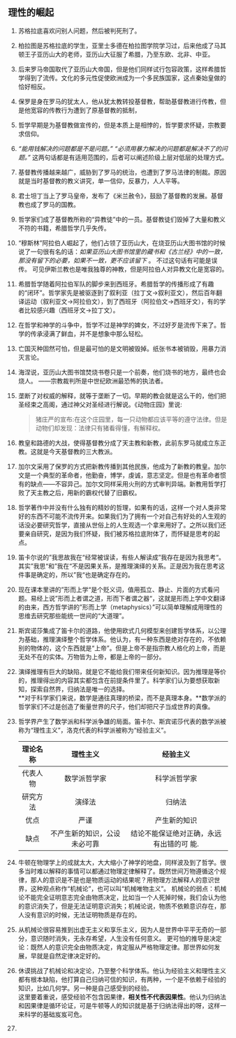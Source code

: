 ## 理性的崛起
1. 苏格拉底喜欢问别人问题，然后被判死刑了。
2. 柏拉图是苏格拉底的学生，亚里士多德在柏拉图学院学习过，后来他成了马其顿王子亚历山大的老师，亚历山大征服了希腊，乃至东欧、北非、中亚。
3. 后来罗马帝国取代了亚历山大帝国，但是他们同样试行包容政策，这样希腊哲学得到了流传。文化的多元性促使欧洲成为一个多民族国家，这点秦始皇做的恰好相反。
4. 保罗是身在罗马的犹太人，他从犹太教转投基督教，帮助基督教进行传教，但是他宽容的传教行为遭到了原基督教的抵制，
5. 哲学早期是为基督教做宣传的，但是本质上是相悖的，哲学要求怀疑，宗教要求信仰。
6. *“能用钱解决的问题都是不是问题。”* *“必须用暴力解决的问题都是解决不了的问题。”* 这两句话都是有适用范围的，后者可以阐述阶级上层对低层的处理方式。
7. 基督教传播越来越广，威胁到了罗马的统治，也遭到了罗马法律的制裁。原因就是当时基督教的教义讲究，单一信仰，反暴力，人人平等。
8. 君士坦丁当上了罗马皇帝，发布了《米兰赦令》，鼓励了基督教的发展。基督教也成了罗马的国教。
9. 哲学家们成了基督教所称的“异教徒”中的一员。基督教徒们毁掉了大量和教义不符的书籍，希腊哲学几乎失传。
10. “穆斯林”阿拉伯人崛起了，他们占领了亚历山大，在烧亚历山大图书馆的时候说了一句很有名的话：*如果亚历山大图书馆里的藏书和《古兰经》中的一致，那没有留下的必要，如果不一致，更不应该留下* 。  不过这句话有可能是误传。
	可见伊斯兰教也是唯我独尊的神教，但是阿拉伯人对异教文化是宽容的。
11. 希腊哲学随着阿拉伯军队的脚步来到西班牙。希腊哲学的传播形成了有趣的“闭环”。哲学家先是被驱逐到了叙利亚（拉丁文->叙利亚文），然后百年翻译运动（叙利亚文->阿拉伯文），到了西班牙（阿拉伯文->西班牙文），有的学者比较感兴趣（西班牙文->拉丁文）。
12. 在哲学和神学的斗争中，哲学不过是神学的婢女，不过好歹是流传下来了。哲学的传承浸满了鲜血，并不是想象中那么轻松。
13. 亡国灭种固然可怕，但是最可怕的是文明被毁掉。纸张书本被销毁，用暴力消灭言论。
14. 海涅说，亚历山大图书馆焚烧书卷只是一个前奏，他们烧书的地方，最终也会烧人。
	——宗教裁判所是中世纪欧洲最恐怖的执法者。
15. 垄断了对权威的解释，就等于垄断了一切。早期的教会就是这么干的，他们把圣经束之高阁，通过神父对圣经进行解说。《动物庄园》里说:
	>猪庄严的宣布:在这个庄园里，每一只动物都应该平等的遵守法律。但是动物们却发现：法律只有猪看得懂，有解释权。
16. 教皇和路德的大战，使得基督教分成了天主教和新教，此前东罗马就成立东正教。这就是今天基督教的三大教派。
17. 加尔文采用了保罗的方式把新教传播到其他民族，他成为了新教的教皇。加尔文是一个典型的革命者，他勤奋，博学，虔诚，意志坚定。但是也有革命者惯有的缺点——不容异己。加尔文同样采用火刑的方式审判异端。新教用哲学打败了天主教之后，用新的霸权代替了旧霸权。
18. 哲学著作中并没有什么独有的精妙的哲理，如果有的话，这样一个对人类非常好的东西不可能不流传开来。如果我们为了拥有一个对自己有好处的人生观的话没必要研究哲学，直接从世俗上的人生观选一个拿来用好了。之所以我们还要亲自研究，是因为我们怀疑，我们被苏格拉底附体了，而怀疑是思考的起点。
19. 笛卡尔说的”我思故我在“经常被误读，有些人解读成”我存在是因为我思考“。其实”我思“和”我在“不是因果关系，是推理演绎的关系。正是因为我在思考这件事是确定的，所以”我“也是确定存在的。
20. 现在课本里讲的”形而上学“是个贬义词，值用孤立、静止、片面的方式看问题。易经上说”形而上者谓之道，形而下者谓之器“，这就是形而上学中文翻译的由来，西方哲学讲的”形而上学（metaphysics）”可以简单理解成用理性的思维去研究那些能统一世间的“大道理”。
21. 斯宾诺莎集成了笛卡尔的道路，他使用欧式几何模型来创建哲学体系，以公理为基础，推理演绎整个哲学体系。他认为，有一种东西是绝对存在的，不依赖别的物体的，这个东西就是“上帝”。但是上帝不是指宗教人格化的上帝，而是无处不在的实体。万物皆为上帝，都是上帝的一部分。
22. 演绎推理有巨大的缺陷，就是它不能给我们带来任何新知识。因为推理是等价的，推理得出的内容其实都包含在前提条件里了。科学家们认为要想获取新知，探索自然界，归纳法是唯一的选择。  
	**对于科学家们来说，数学是通往真理的桥梁，而不是真理本身。**数学派的哲学家们不过是创造了衡量世界的尺子，他们却把尺子当成世界的真像。
23. 哲学界产生了数学派和科学派争雄的局面。笛卡尔、斯宾诺莎代表的数学派被称为“理性主义”，洛克代表的科学派被称为“经验主义”。

	|理论名称|理性主义|经验主义|
	|:-:|:-:|:-:|
	|代表人物|数学派哲学家|科学派哲学家|
	|研究方法|演绎法|归纳法|
	|优点|严谨|产生新的知识|
	|缺点|不产生新的知识，公设未必可靠|结论不能保证绝对正确，永远有出错的可		能.| 
24. 牛顿在物理学上的成就太大，大大缩小了神学的地盘，同样波及到了哲学。很多当时难以解释的事情可以都通过物理定律解释了。既然世间万物遵循这个规律，那人的意识是不是也是物质运动的结果呢？用物理方法解释人的意识世界，这种观点称作“机械论”，也可以叫“机械唯物主义”。
	机械论的弱点：机械论不能完全证明意志完全由物质决定，比如当一个人死掉时候，我们会认为他的意识消失了，但是无法证明意识消失；机械论说，物质不依赖意识存在，那人没有意识的时候，无法证明物质是存在的。
25. 从机械论很容易推到出虚无主义和享乐主义，因为人是世界中平平无奇的一部分，意识随时消失，无永存希望，人生没有任何意义。
	更可怕的推导是决定论：既然人的意识完全由物质决定，肯定服从严格物理定律。那世界如何发展，早就是自然定律决定好的。
26. 休谟挑战了机械论和决定论，乃至整个科学体系。他认为经验主义和理性主义都有根本缺陷，他打算自己归纳可信的知识，有两种，一个是不依赖于经验的知识，比如几何学。另一种是自己感受到的经验。   
	这里要着重说，感受经验不包含因果律，**相关性不代表因果性**。他认为归纳法和因果律是循环论证，可是牛顿等人的知识就是基于归纳法得出的呀，这样一来科学的基础岌岌可危。
27. 




